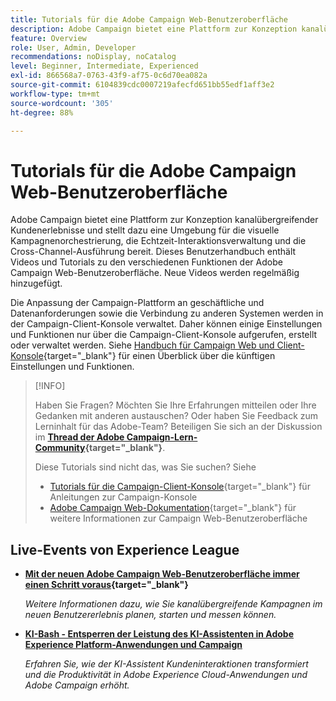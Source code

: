 ```yaml
---
title: Tutorials für die Adobe Campaign Web-Benutzeroberfläche
description: Adobe Campaign bietet eine Plattform zur Konzeption kanalübergreifender Kundenerlebnisse und stellt dazu eine Umgebung für die visuelle Kampagnenorchestrierung, die Echtzeit-Interaktionsverwaltung und die Cross-Channel-Ausführung bereit. Dieses Benutzerhandbuch enthält Videos und Tutorials zu den verschiedenen Funktionen der Adobe Campaign Web-Benutzeroberfläche.
feature: Overview
role: User, Admin, Developer
recommendations: noDisplay, noCatalog
level: Beginner, Intermediate, Experienced
exl-id: 866568a7-0763-43f9-af75-0c6d70ea082a
source-git-commit: 6104839cdc0007219afecfd651bb55edf1aff3e2
workflow-type: tm+mt
source-wordcount: '305'
ht-degree: 88%

---
```


# Tutorials für die Adobe Campaign Web-Benutzeroberfläche

Adobe Campaign bietet eine Plattform zur Konzeption kanalübergreifender Kundenerlebnisse und stellt dazu eine Umgebung für die visuelle Kampagnenorchestrierung, die Echtzeit-Interaktionsverwaltung und die Cross-Channel-Ausführung bereit. Dieses Benutzerhandbuch enthält Videos und Tutorials zu den verschiedenen Funktionen der Adobe Campaign Web-Benutzeroberfläche. Neue Videos werden regelmäßig hinzugefügt.

Die Anpassung der Campaign-Plattform an geschäftliche und Datenanforderungen sowie die Verbindung zu anderen Systemen werden in der Campaign-Client-Konsole verwaltet. Daher können einige Einstellungen und Funktionen nur über die Campaign-Client-Konsole aufgerufen, erstellt oder verwaltet werden. Siehe [Handbuch für Campaign Web und Client-Konsole](https://experienceleague.adobe.com/docs/campaign-web/v8/start/capability-matrix.html?lang=de){target="_blank"} für einen Überblick über die künftigen Einstellungen und Funktionen.

>[!INFO]
> 
> Haben Sie Fragen? Möchten Sie Ihre Erfahrungen mitteilen oder Ihre Gedanken mit anderen austauschen? Oder haben Sie Feedback zum Lerninhalt für das Adobe-Team? Beteiligen Sie sich an der Diskussion im **[Thread der Adobe Campaign-Lern-Community](https://experienceleaguecommunities.adobe.com:443/t5/adobe-campaign-classic/join-the-discussion-on-adobe-campaign-learning/td-p/419096){target="_blank"}**.
>
>
> Diese Tutorials sind nicht das, was Sie suchen?
> Siehe
> 
> * [Tutorials für die Campaign-Client-Konsole](https://experienceleague.adobe.com/docs/campaign-learn/tutorials/overview.html?lang=de){target="_blank"} für Anleitungen zur Campaign-Konsole
> * [Adobe Campaign Web-Dokumentation](https://experienceleague.adobe.com/docs/campaign-web/v8/campaign-web-home.html?lang=de){target="_blank"} für weitere Informationen zur Campaign Web-Benutzeroberfläche

<div id="recs-overview-body-1"></div>
<div id="recs-overview-body-2"></div>
<div id="recs-overview-body-3"></div>
<div id="recs-overview-body-4"></div>
<div id="recs-overview-body-5"></div>
<div id="recs-overview-body-6"></div>

<div id="staff-picks-section">
</div>

## Live-Events von Experience League

* **[Mit der neuen Adobe Campaign Web-Benutzeroberfläche immer einen Schritt voraus](https://experienceleague.adobe.com/docs/events/experience-league-live-recordings/episodes/exl-live-episode-02-29-24.html?lang=de){target="_blank"}**

  *Weitere Informationen dazu, wie Sie kanalübergreifende Kampagnen im neuen Benutzererlebnis planen, starten und messen können.*

* **[KI-Bash - Entsperren der Leistung des KI-Assistenten in Adobe Experience Platform-Anwendungen und Campaign](https://experienceleague.adobe.com/en/docs/events/experience-league-live-recordings/episodes/exl-live-episode-09-26-24)**

  *Erfahren Sie, wie der KI-Assistent Kundeninteraktionen transformiert und die Produktivität in Adobe Experience Cloud-Anwendungen und Adobe Campaign erhöht.*

